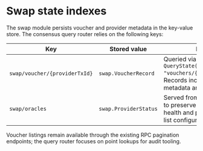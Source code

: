 # Swap state indexes

The swap module persists voucher and provider metadata in the key-value store. The consensus query router relies on the following keys:

| Key | Stored value | Notes |
| --- | --- | --- |
| `swap/voucher/{providerTxId}` | `swap.VoucherRecord` | Queried via `QueryState("swap", "vouchers/{providerTxId}")`. Records include oracle metadata and mint status. |
| `swap/oracles` | `swap.ProviderStatus` | Served from node memory to preserve live oracle health and provider allow-list configuration. |

Voucher listings remain available through the existing RPC pagination endpoints; the query router focuses on point lookups for audit tooling.
